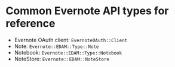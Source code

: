 Common Evernote API types for reference
=======================================

-  Evernote OAuth client: ``EvernoteOAuth::Client``
-  Note: ``Evernote::EDAM::Type::Note``
-  Notebook: ``Evernote::EDAM::Type::Notebook``
-  NoteStore: ``Evernote::EDAM::NoteStore``
